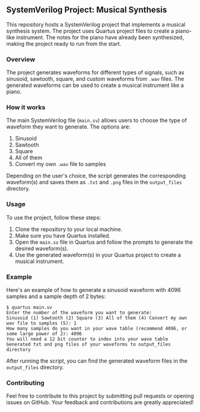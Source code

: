 ## SystemVerilog Project: Musical Synthesis

This repository hosts a SystemVerilog project that implements a musical synthesis system. The project uses Quartus project files to create a piano-like instrument. The notes for the piano have already been synthesized, making the project ready to run from the start.

### Overview

The project generates waveforms for different types of signals, such as sinusoid, sawtooth, square, and custom waveforms from `.wav` files. The generated waveforms can be used to create a musical instrument like a piano.

### How it works

The main SystemVerilog file (`main.sv`) allows users to choose the type of waveform they want to generate. The options are:

1. Sinusoid
2. Sawtooth
3. Square
4. All of them
5. Convert my own `.wav` file to samples

Depending on the user's choice, the script generates the corresponding waveform(s) and saves them as `.txt` and `.png` files in the `output_files` directory.

### Usage

To use the project, follow these steps:

1. Clone the repository to your local machine.
2. Make sure you have Quartus installed.
3. Open the `main.sv` file in Quartus and follow the prompts to generate the desired waveform(s).
4. Use the generated waveform(s) in your Quartus project to create a musical instrument.

### Example

Here's an example of how to generate a sinusoid waveform with 4096 samples and a sample depth of 2 bytes:

```
$ quartus main.sv
Enter the number of the waveform you want to generate:
Sinusoid (1) Sawtooth (2) Square (3) All of them (4) Convert my own wav file to samples (5): 1
How many samples do you want in your wave table (recommend 4096, or some large power of 2): 4096
You will need a 12 bit counter to index into your wave table
Generated txt and png files of your waveforms to output_files directory
```

After running the script, you can find the generated waveform files in the `output_files` directory.

### Contributing

Feel free to contribute to this project by submitting pull requests or opening issues on GitHub. Your feedback and contributions are greatly appreciated!
